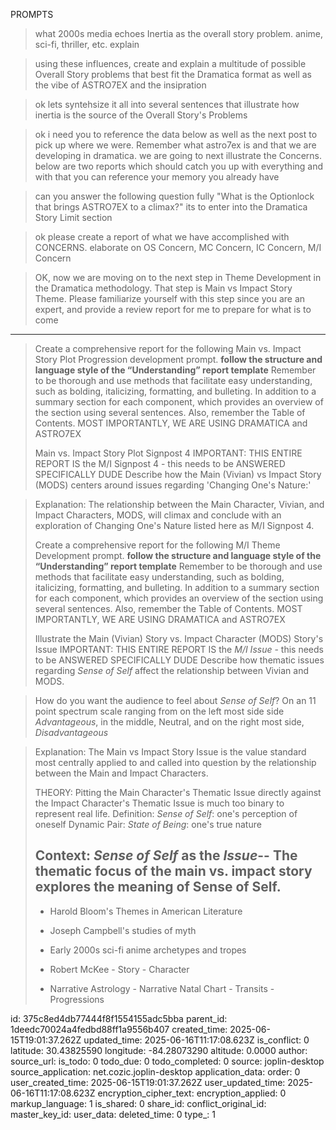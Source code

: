 PROMPTS

> what 2000s media echoes Inertia as the overall story problem. anime, sci-fi, thriller, etc. explain

> using these influences, create and explain a multitude of possible Overall Story problems that best fit the Dramatica format as well as the vibe of ASTRO7EX and the insipration


> ok lets syntehsize it all into several sentences that illustrate how inertia is the source of the Overall Story's Problems


 
> ok i need you to reference the data below as well as the next post to pick up where we were. Remember what astro7ex is and that we are developing in dramatica. we are going to next illustrate the Concerns. below are two reports which should catch you up with everything and with that you can reference your memory you already have


 > can you answer the following question fully "What is the Optionlock that brings ASTRO7EX to a climax?" its to enter into the Dramatica Story Limit section



> ok please create a report of what we have accomplished with CONCERNS. elaborate on OS Concern, MC Concern, IC Concern, M/I Concern

> OK, now we are moving on to the next step in Theme Development in the Dramatica methodology. That step is Main vs Impact Story Theme. Please familiarize yourself with this step since you are an expert, and provide a review report for me to prepare for what is to come


---


> Create a comprehensive report for the following Main vs. Impact Story Plot Progression development prompt. **follow the structure and language style of the “Understanding” report template** Remember to be thorough and use methods that facilitate easy understanding, such as bolding, italicizing, formatting, and bulleting. In addition to a summary section for each component, which provides an overview of the section using several sentences. Also, remember the Table of Contents. MOST IMPORTANTLY, WE ARE USING DRAMATICA and ASTRO7EX 
>
> Main vs. Impact Story Plot Signpost 4
> IMPORTANT: THIS ENTIRE REPORT IS the M/I Signpost  4 - this needs to be ANSWERED SPECIFICALLY DUDE
> Describe how the Main (Vivian) vs Impact Story (MODS) centers around issues regarding 'Changing One's Nature:'

> Explanation:  The relationship between the Main Character, Vivian, and Impact Characters, MODS, will climax and conclude  with an exploration of Changing One's Nature listed here as M/I Signpost 4. 
>
>
> Create a comprehensive report for the following M/I Theme Development prompt. **follow the structure and language style of the “Understanding” report template** Remember to be thorough and use methods that facilitate easy understanding, such as bolding, italicizing, formatting, and bulleting. In addition to a summary section for each component, which provides an overview of the section using several sentences. Also, remember the Table of Contents. MOST IMPORTANTLY, WE ARE USING DRAMATICA and ASTRO7EX 
>
> Illustrate the Main (Vivian) Story vs. Impact Character (MODS) Story's Issue
> IMPORTANT: THIS ENTIRE REPORT IS the  *M/I Issue* - this needs to be ANSWERED SPECIFICALLY DUDE
> Describe how thematic issues regarding *Sense of Self* affect the relationship between Vivian and MODS.

> How do you want the audience to feel about *Sense of Self*?
> On an 11 point spectrum scale ranging from on the left most side side *Advantageous*, in the middle, Neutral, and on the right most side, *Disadvantageous* 
 

> Explanation:  The Main vs Impact Story Issue is the value standard most centrally applied to and called into question by the relationship between the Main and Impact Characters. 
>
>
> THEORY: Pitting the Main Character's Thematic Issue directly against the Impact Character's Thematic Issue is much too binary to represent real life. 
> Definition:   *Sense of Self*: one's perception of oneself
> Dynamic Pair:  *State of Being*: one's true nature 
> 
> Context: *Sense of Self* as the *Issue*-- The thematic focus of the main vs. impact story explores the meaning of Sense of Self. 
> ----
>
> - Harold Bloom's Themes in American Literature 
> - Joseph Campbell's studies of myth
> - Early 2000s sci-fi anime archetypes and tropes
> 
>- Robert McKee
	- Story
	- Character
>
> - Narrative Astrology 
	- Narrative Natal Chart
	- Transits 
	- Progressions

id: 375c8ed4db77444f8f1554155adc5bba
parent_id: 1deedc70024a4fedbd88ff1a9556b407
created_time: 2025-06-15T19:01:37.262Z
updated_time: 2025-06-16T11:17:08.623Z
is_conflict: 0
latitude: 30.43825590
longitude: -84.28073290
altitude: 0.0000
author: 
source_url: 
is_todo: 0
todo_due: 0
todo_completed: 0
source: joplin-desktop
source_application: net.cozic.joplin-desktop
application_data: 
order: 0
user_created_time: 2025-06-15T19:01:37.262Z
user_updated_time: 2025-06-16T11:17:08.623Z
encryption_cipher_text: 
encryption_applied: 0
markup_language: 1
is_shared: 0
share_id: 
conflict_original_id: 
master_key_id: 
user_data: 
deleted_time: 0
type_: 1